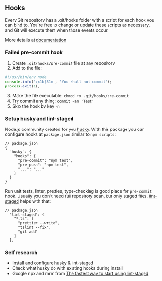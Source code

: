 ## Hooks

Every Git repository has a .git/hooks folder with a script for each hook you can bind to.
You're free to change or update these scripts as necessary, and Git will execute them when those events occur.

More details at [documentation](https://git-scm.com/docs/githooks)

### Failed pre-commit hook

1. Create `.git/hooks/pre-commit` file at any repository
2. Add to the file:
```javascript
#!/usr/bin/env node
console.info('\x1b[31m', 'You shall not commit');
process.exit(1);
```
3. Make the file executable:
`chmod +x .git/hooks/pre-commit`
4. Try commit any thing: `commit -am 'Test'`
5. Skip the hook by key `-n`

### Setup husky and lint-staged

Node.js community created for you [husky](https://www.npmjs.com/package/husky).
With this package you can configure hooks at `package.json` similar to `npm scripts`:
```json5
// package.json
{
  "husky": {
    "hooks": {
      "pre-commit": "npm test",
      "pre-push": "npm test",
      "...": "..."
    }
  }
}
```

Run unit tests, linter, pretties, type-checking is good place for `pre-commit` hook.
Usually you don't need full repository scan, but only staged files.
[lint-staged](https://www.npmjs.com/package/lint-staged) helps with that:
```json5
// package.json
  "lint-staged": {
    "*.ts": [
      "prettier --write",
      "tslint --fix",
      "git add"
    ]
  },
```

### Self research

- Install and configure husky & lint-staged
- Check what husky do with existing hooks during install
- Google npx and mrm from [The fastest way to start using lint-staged](https://github.com/okonet/lint-staged#installation-and-setup)
